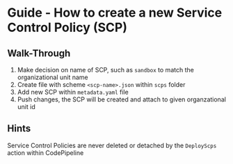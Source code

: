 # Guide - How to create a new Service Control Policy (SCP)

## Walk-Through
1. Make decision on name of SCP, such as `sandbox` to match the organizational unit name
2. Create file with scheme `<scp-name>.json` within `scps` folder
3. Add new SCP within `metadata.yaml` file
4. Push changes, the SCP will be created and attach to given organzational unit id

## Hints
Service Control Policies are never deleted or detached by the `DeployScps` action within CodePipeline
